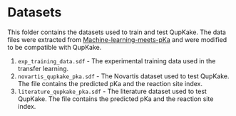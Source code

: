 # Datasets

This folder contains the datasets used to train and test QupKake.
The data files were extracted from [Machine-learning-meets-pKa](https://github.com/czodrowskilab/Machine-learning-meets-pKa) and were modified to be compatible with QupKake.

1. `exp_training_data.sdf` - The experimental training data used in the transfer learning. 
2. `novartis_qupkake_pka.sdf` - The Novartis dataset used to test QupKake. The file contains the predicted pKa and the reaction site index.
3. `literature_qupkake_pka.sdf` - The literature dataset used to test QupKake. The file contains the predicted pKa and the reaction site index.